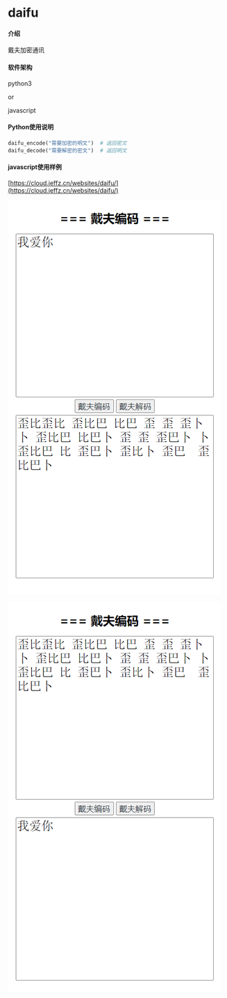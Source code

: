 # daifu

#### 介绍
戴夫加密通讯

#### 软件架构
python3

or

javascript

#### Python使用说明

```python
daifu_encode("需要加密的明文")  # 返回密文
daifu_decode("需要解密的密文")  # 返回明文
```

#### javascript使用样例

[https://cloud.jeffz.cn/websites/daifu/](https://cloud.jeffz.cn/websites/daifu/)

![image-20200427164334833](README.assets/image-20200427164334833.png)

![image-20200427164354424.png](README.assets/image-20200427164354424.png)
